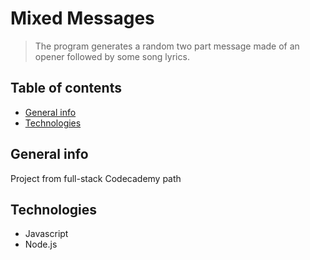 # Mixed Messages
> The program generates a random two part message made of an opener followed by some song lyrics.

## Table of contents
* [General info](#general-info)
* [Technologies](#technologies)

## General info
Project from full-stack Codecademy path

## Technologies
* Javascript
* Node.js

